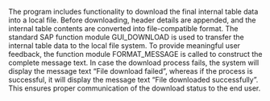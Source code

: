 The program includes functionality to download the final internal table data into a local file. Before downloading, header details are appended, and the internal table contents are converted into file-compatible format. The standard SAP function module GUI_DOWNLOAD is used to transfer the internal table data to the local file system. To provide meaningful user feedback, the function module FORMAT_MESSAGE is called to construct the complete message text. In case the download process fails, the system will display the message text “File download failed”, whereas if the process is successful, it will display the message text “File downloaded successfully”. This ensures proper communication of the download status to the end user.

